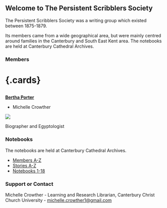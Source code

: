 <param ve-config title="Persistent Scribblers Society"
       banner="https://iiif.juncture-digital.org/banner?url=https://upload.wikimedia.org/wikipedia/commons/0/08/Illustrations_by_K._M._Skeaping_for_the_Holiday_Prize_by_E._D._Adams-pg-064-To-morrow_she_shall_lie_in_a_hammock_all_day.jpg"
       show-abstracts="true">
       
## Welcome to The Persistent Scribblers Society

The Persistent Scribblers Society was a writing group which existed between 1875-1879.

Its members came from a wide geographical area, but were mainly centred around families in the Canterbury and South East Kent area. The notebooks are held at Canterbury Cathedral Archives.

### Members

# {.cards}

##
[**Bertha Porter**](/authors/bertha-porter)

- Michelle Crowther

![](/images/thumbnails/mobile-landscapes.jpg)

Biographer and Egyptologist

### Notebooks

The notebooks are held at Canterbury Cathedral Archives.

- [Members A-Z](/authors)
- [Stories A-Z](/persistentscribblers/storiesaz)
- [Notebooks 1-18](/persistentscribblers/notebooks118)

### Support or Contact

Michelle Crowther - Learning and Research Librarian, Canterbury Christ Church University - michelle.crowther1@gmail.com
